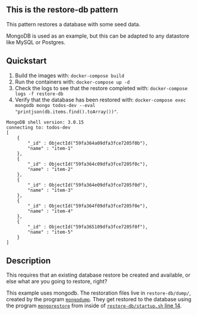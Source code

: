 ## This is the restore-db pattern

This pattern restores a database with some seed data.

MongoDB is used as an example, but this can be adapted to any datastore like MySQL or Postgres.

## Quickstart

1. Build the images with: `docker-compose build`
2. Run the containers with: `docker-compose up -d`
3. Check the logs to see that the restore completed with: `docker-compose logs -f restore-db`
4. Verify that the database has been restored with: `docker-compose exec mongodb mongo todos-dev --eval "printjson(db.items.find().toArray())"`.
```
MongoDB shell version: 3.0.15
connecting to: todos-dev
[
	{
		"_id" : ObjectId("59fa364a09dfa3fce7205f0b"),
		"name" : "item-1"
	},
	{
		"_id" : ObjectId("59fa364c09dfa3fce7205f0c"),
		"name" : "item-2"
	},
	{
		"_id" : ObjectId("59fa364e09dfa3fce7205f0d"),
		"name" : "item-3"
	},
	{
		"_id" : ObjectId("59fa364f09dfa3fce7205f0e"),
		"name" : "item-4"
	},
	{
		"_id" : ObjectId("59fa365109dfa3fce7205f0f"),
		"name" : "item-5"
	}
]
```

## Description

This requires that an existing database restore be created and available, or else what are you going to restore, right?

This example uses mongodb. The restoration files live in `restore-db/dump/`, created by the program [`mongodump`](https://docs.mongodb.com/manual/reference/program/mongodump/#synopsis). They get restored to the database using the program [`mongorestore`](https://docs.mongodb.com/manual/reference/program/mongorestore/#synopsis) from inside of [`restore-db/startup.sh` line 14](./restore-db/startup.sh).
